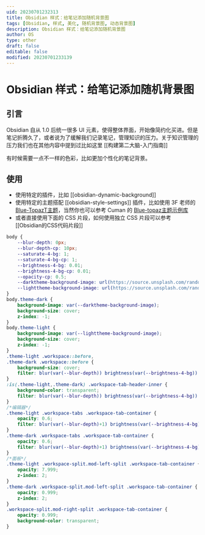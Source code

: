 ```yaml
---
uid: 20230701232313
title: Obsidian 样式：给笔记添加随机背景图
tags: [Obsidian, 样式, 美化, 随机背景图, 动态背景图]
description: Obsidian 样式：给笔记添加随机背景图
author: OS
type: other
draft: false
editable: false
modified: 20230701233139
---
```


# Obsidian 样式：给笔记添加随机背景图

## 引言

Obsidian 自从 1.0 后统一很多 UI 元素，使得整体界面，开始像简约化买进。但是笔记折腾久了，或者说为了缓解我们记录笔记，管理知识的压力。关于知识管理的压力我们也在其他内容中提到过比如这里 [[构建第二大脑-入门指南]]

有时候需要一点不一样的色彩，比如更加个性化的笔记背景。

## 使用

- 使用特定的插件，比如 [[obsidian-dynamic-background]]
- 使用特定的主题搭配 [[obsidian-style-settings]] 插件，比如使用 3F 老师的 [Blue-TopazT主题](https://github.com/PKM-er/Blue-Topaz_Obsidian-css)，当然你也可以参考 Cuman 的 [Blue-topaz主题示例库](https://github.com/PKM-er/Blue-topaz-example)
- 或者直接使用下面的 CSS 片段，如何使用独立 CSS 片段可以参考 [[Obsidian的CSS代码片段]]

```css
body {
    --blur-depth: 0px;
    --blur-depth-cp: 10px;
    --saturate-4-bg: 1;
    --saturate-4-bg-cp: 1;
    --brightness-4-bg: 0.01;
    --brightness-4-bg-cp: 0.01;
    --opacity-cp: 0.5;
    --darktheme-background-image: url(https://source.unsplash.com/random?);
    --lighttheme-background-image: url(https://source.unsplash.com/random?);    
}
body.theme-dark {
    background-image: var(--darktheme-background-image);
    background-size: cover;
    z-index: -1;
}
body.theme-light {
    background-image: var(--lighttheme-background-image);
    background-size: cover;
    z-index: -1;
}
.theme-light .workspace::before,
.theme-dark .workspace::before {
    background-size: cover;
    filter: blur(var(--blur-depth)) brightness(var(--brightness-4-bg)) saturate(var(--saturate-4-bg));
}
:is(.theme-light,.theme-dark) .workspace-tab-header-inner {
    background-color: transparent;
    filter: blur(var(--blur-depth)) brightness(var(--brightness-4-bg)) saturate(var(--saturate-4-bg));
}
/*编辑器*/
.theme-light .workspace-tabs .workspace-tab-container {
    opacity: 0.6;
    filter: blur(var(--blur-depth)+1) brightness(var(--brightness-4-bg)) saturate(var(--saturate-4-bg));
}
.theme-dark .workspace-tabs .workspace-tab-container {
    opacity: 0.6;
    filter: blur(var(--blur-depth)+1) brightness(var(--brightness-4-bg)) saturate(var(--saturate-4-bg));
}
/*面板*/
.theme-light .workspace-split.mod-left-split .workspace-tab-container {
    opacity: 7.999;
    z-index: 2;
}
.theme-dark .workspace-split.mod-left-split .workspace-tab-container {
    opacity: 0.999;
    z-index: 2;
}
.workspace-split.mod-right-split .workspace-tab-container {
    opacity: 0.999;
    background-color: transparent;
}
```
